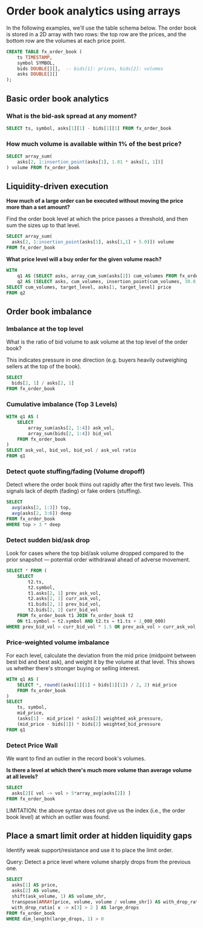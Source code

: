 # Order book analytics using arrays

In the following examples, we'll use the table schema below. The order book is
stored in a 2D array with two rows: the top row are the prices, and the bottom
row are the volumes at each price point.

```sql
CREATE TABLE fx_order_book (
    ts TIMESTAMP,
    symbol SYMBOL,
    bids DOUBLE[][],  -- bids[1]: prices, bids[2]: volumes
    asks DOUBLE[][]
);
```

## Basic order book analytics

### What is the bid-ask spread at any moment?

```sql
SELECT ts, symbol, asks[1][1] - bids[1][1] FROM fx_order_book
```

### How much volume is available within 1% of the best price?

```sql
SELECT array_sum(
    asks[2, 1:insertion_point(asks[1], 1.01 * asks[1, 1])]
) volume FROM fx_order_book
```

## Liquidity-driven execution

**How much of a large order can be executed without moving the price more than a
set amount?**

Find the order book level at which the price passes a threshold, and then sum
the sizes up to that level.

```sql
SELECT array_sum(
  asks[2, 1:insertion_point(asks[1], asks[1,1] + 5.0)]) volume
FROM fx_order_book
```

**What price level will a buy order for the given volume reach?**

```sql
WITH
    q1 AS (SELECT asks, array_cum_sum(asks[2]) cum_volumes FROM fx_order_book),
    q2 AS (SELECT asks, cum_volumes, insertion_point(cum_volumes, 30.0, true) target_level FROM q1)
SELECT cum_volumes, target_level, asks[1, target_level] price
FROM q2
```

## Order book imbalance

### Imbalance at the top level

What is the ratio of bid volume to ask volume at the top level of the order
book?

This indicates pressure in one direction (e.g. buyers heavily outweighing
sellers at the top of the book).

```sql
SELECT
  bids[2, 1] / asks[2, 1]
FROM fx_order_book
```

### Cumulative imbalance (Top 3 Levels)

```sql
WITH q1 AS (
    SELECT
        array_sum(asks[2, 1:4]) ask_vol,
        array_sum(bids[2, 1:4]) bid_vol
    FROM fx_order_book
)
SELECT ask_vol, bid_vol, bid_vol / ask_vol ratio
FROM q1
```

### Detect quote stuffing/fading (Volume dropoff)

Detect where the order book thins out rapidly after the first two levels. This
signals lack of depth (fading) or fake orders (stuffing).

```sql
SELECT
  avg(asks[2, 1:3]) top,
  avg(asks[2, 3:6]) deep
FROM fx_order_book
WHERE top > 3 * deep
```

### Detect sudden bid/ask drop

Look for cases where the top bid/ask volume dropped compared to the prior
snapshot — potential order withdrawal ahead of adverse movement.

```sql
SELECT * FROM (
    SELECT
        t2.ts,
        t2.symbol,
        t1.asks[2, 1] prev_ask_vol,
        t2.asks[2, 1] curr_ask_vol,
        t1.bids[2, 1] prev_bid_vol,
        t2.bids[2, 1] curr_bid_vol
    FROM fx_order_book t1 JOIN fx_order_book t2
    ON t1.symbol = t2.symbol AND t2.ts = t1.ts + 1_000_000)
WHERE prev_bid_vol > curr_bid_vol * 1.5 OR prev_ask_vol > curr_ask_vol * 1.5
```

### Price-weighted volume imbalance

For each level, calculate the deviation from the mid price (midpoint between
best bid and best ask), and weight it by the volume at that level. This shows us
whether there's stronger buying or selling interest.

```sql
WITH q1 AS (
    SELECT *, round((asks[1][1] + bids[1][1]) / 2, 2) mid_price
    FROM fx_order_book
)
SELECT
    ts, symbol,
    mid_price,
    (asks[1] - mid_price) * asks[2] weighted_ask_pressure,
    (mid_price - bids[1]) * bids[2] weighted_bid_pressure
FROM q1
```

### Detect Price Wall

We want to find an outlier in the record book's volumes.

**Is there a level at which there's much more volume than average volume at all
levels?**

```sql
SELECT
  asks[2][ vol -> vol > 5*array_avg(asks[2]) ]
FROM fx_order_book
```

LIMITATION: the above syntax does not give us the index (i.e., the order book
level) at which an outlier was found.

## Place a smart limit order at hidden liquidity gaps

Identify weak support/resistance and use it to place the limit order.

Query: Detect a price level where volume sharply drops from the previous one.

```sql
SELECT
  asks[1] AS price,
  asks[2] AS volume,
  shift(ask_volume, 1) AS volume_shr,
  transpose(ARRAY[price, volume, volume / volume_shr]) AS with_drop_ratio,
  with_drop_ratio[ x -> x[3] > 2 ] AS large_drops
FROM fx_order_book
WHERE dim_length(large_drops, 1) > 0
```
